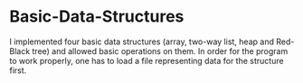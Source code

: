 # Basic-Data-Structures
I implemented four basic data structures (array, two-way list, heap and Red-Black tree) and allowed basic operations on them. In order for the program to work properly, one has to load a file representing data for the structure first.
